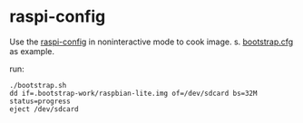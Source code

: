 
# raspi-config

Use the [raspi-config](https://www.raspberrypi.org/documentation/configuration/raspi-config.md) in noninteractive mode to cook image.
s. [bootstrap.cfg](bootstrap.cfg) as example.

run:
```
./bootstrap.sh
dd if=.bootstrap-work/raspbian-lite.img of=/dev/sdcard bs=32M status=progress
eject /dev/sdcard
```
